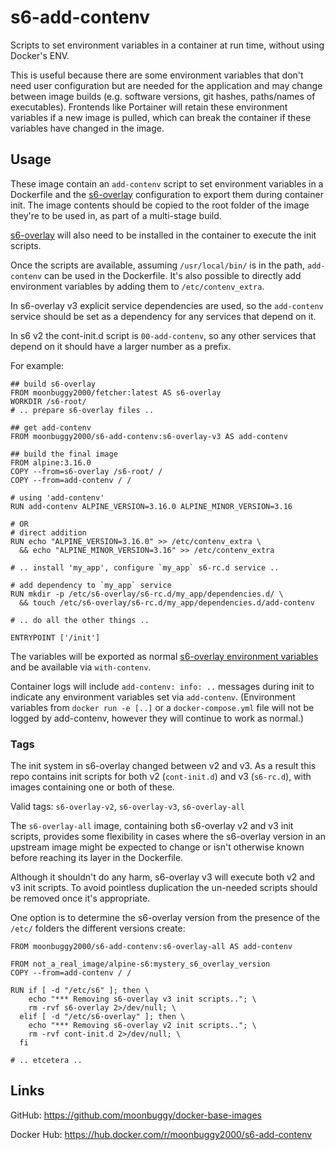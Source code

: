 # s6-add-contenv
Scripts to set environment variables in a container at run time, without using Docker's ENV.

This is useful because there are some environment variables that don't need user configuration but are needed for the application and may change between image builds (e.g. software versions, git hashes, paths/names of executables). Frontends like Portainer will retain these environment variables if a new image is pulled, which can break the container if these variables have changed in the image.

## Usage
These image contain an `add-contenv` script to set environment variables in a Dockerfile and the [s6-overlay][] configuration to export them during container init. The image contents should be copied to the root folder of the image they're to be used in, as part of a multi-stage build.

[s6-overlay][] will also need to be installed in the container to execute the init scripts.

Once the scripts are available, assuming `/usr/local/bin/` is in the path, `add-contenv` can be used in the Dockerfile. It's also possible to directly add environment variables by adding them to `/etc/contenv_extra`.

In s6-overlay v3 explicit service dependencies are used, so the `add-contenv` service should be set as a dependency for any services that depend on it.

In s6 v2 the cont-init.d script is `00-add-contenv`, so any other services that depend on it should have a larger number as a prefix.

For example:
```
## build s6-overlay
FROM moonbuggy2000/fetcher:latest AS s6-overlay
WORKDIR /s6-root/
# .. prepare s6-overlay files ..

## get add-contenv
FROM moonbuggy2000/s6-add-contenv:s6-overlay-v3 AS add-contenv

## build the final image
FROM alpine:3.16.0
COPY --from=s6-overlay /s6-root/ /
COPY --from=add-contenv / /

# using 'add-contenv'
RUN add-contenv ALPINE_VERSION=3.16.0 ALPINE_MINOR_VERSION=3.16

# OR
# direct addition
RUN echo "ALPINE_VERSION=3.16.0" >> /etc/contenv_extra \
  && echo "ALPINE_MINOR_VERSION=3.16" >> /etc/contenv_extra

# .. install 'my_app', configure `my_app` s6-rc.d service ..

# add dependency to `my_app` service
RUN mkdir -p /etc/s6-overlay/s6-rc.d/my_app/dependencies.d/ \
  && touch /etc/s6-overlay/s6-rc.d/my_app/dependencies.d/add-contenv

# .. do all the other things ..

ENTRYPOINT ['/init']
```

The variables will be exported as normal [s6-overlay environment variables](s6-overlay#container-environment) and be available via `with-contenv`.

Container logs will include `add-contenv: info: ..` messages during init to indicate any environment variables set via `add-contenv`. (Environment variables from `docker run -e [..]` or a `docker-compose.yml` file will not be logged by add-contenv, however they will continue to work as normal.)

### Tags
The init system in s6-overlay changed between v2 and v3. As a result this repo contains init scripts for both v2 (`cont-init.d`) and v3 (`s6-rc.d`), with images containing one or both of these.

Valid tags: `s6-overlay-v2`, `s6-overlay-v3`, `s6-overlay-all`

The `s6-overlay-all` image, containing both s6-overlay v2 and v3 init scripts, provides some flexibility in cases where the s6-overlay version in an upstream image might be expected to change or isn't otherwise known before reaching its layer in the Dockerfile.

Although it shouldn't do any harm, s6-overlay v3 will execute both v2 and v3 init scripts. To avoid pointless duplication the un-needed scripts should be removed once it's appropriate.

One option is to determine the s6-overlay version from the presence of the `/etc/` folders the different versions create:
```
FROM moonbuggy2000/s6-add-contenv:s6-overlay-all AS add-contenv

FROM not_a_real_image/alpine-s6:mystery_s6_overlay_version
COPY --from=add-contenv / /

RUN if [ -d "/etc/s6" ]; then \
    echo "*** Removing s6-overlay v3 init scripts.."; \
    rm -rvf s6-overlay 2>/dev/null; \
  elif [ -d "/etc/s6-overlay" ]; then \
    echo "*** Removing s6-overlay v2 init scripts.."; \
    rm -rvf cont-init.d 2>/dev/null; \
  fi

# .. etcetera ..
```

## Links
GitHub: <https://github.com/moonbuggy/docker-base-images>

Docker Hub: <https://hub.docker.com/r/moonbuggy2000/s6-add-contenv>

[s6-overlay]: <https://github.com/just-containers/s6-overlay>
